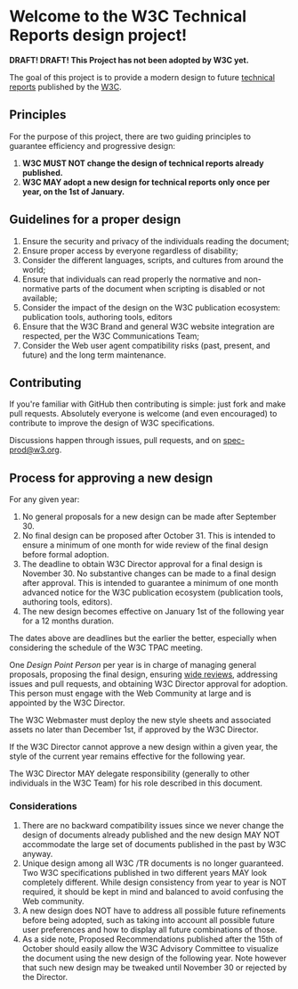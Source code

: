 # Welcome to the W3C Technical Reports design project!

**DRAFT! DRAFT! This Project has not been adopted by W3C yet.**

The goal of this project is to provide a modern design to future [technical reports](http://www.w3.org/TR/) published by the [W3C](http://www.w3.org/).

## Principles

For the purpose of this project, there are two guiding principles to guarantee efficiency and progressive design:

1. **W3C MUST NOT change the design of technical reports already published.**
2. **W3C MAY adopt a new design for technical reports only once per year, on the 1st of January.**

## Guidelines for a proper design

1. Ensure the security and privacy of the individuals reading the document;
2. Ensure proper access by everyone regardless of disability;
3. Consider the different languages, scripts, and cultures from around the world;
4. Ensure that individuals can read properly the normative and non-normative parts of the document when scripting is disabled or not available;
5. Consider the impact of the design on the W3C publication ecosystem: publication tools, authoring tools, editors
6. Ensure that the W3C Brand and general W3C website integration are respected, per the W3C Communications Team;
7. Consider the Web user agent compatibility risks (past, present, and future) and the long term maintenance.

## Contributing

If you're familiar with GitHub then contributing is simple: just fork and make pull requests. Absolutely everyone is welcome (and even encouraged) to contribute to improve the design of W3C specifications.

Discussions happen through issues, pull requests, and on spec-prod@w3.org.

## Process for approving a new design

For any given year:

1. No general proposals for a new design can be made after September 30.
2. No final design can be proposed after October 31. This is intended to ensure a minimum of one month for wide review of the final design before formal adoption.
3. The deadline to obtain W3C Director approval for a final design is November 30. No substantive changes can be made to a final design after approval. This is intended to guarantee a minimum of one month advanced notice for the W3C publication ecosystem (publication tools, authoring tools, editors).
4. The new design becomes effective on January 1st of the following year for a 12 months duration.

The dates above are deadlines but the earlier the better, especially when considering the schedule of the W3C TPAC meeting.

One _Design Point Person_ per year is in charge of managing general proposals, proposing the final design, ensuring [wide reviews](http://www.w3.org/2014/Process-20140801/#wide-review), addressing issues and pull requests, and obtaining W3C Director approval for adoption. This person must engage with the Web Community at large and is appointed by the W3C Director.

The W3C Webmaster must deploy the new style sheets and associated assets no later than December 1st, if approved by the W3C Director.

If the W3C Director cannot approve a new design within a given year, the style of the current year remains effective for the following year.

The W3C Director MAY delegate responsibility (generally to other individuals in the W3C Team) for his role described in this document.

### Considerations

1. There are no backward compatibility issues since we never change the design of documents already published and the new design MAY NOT accommodate the large set of documents published in the past by W3C anyway.
2. Unique design among all W3C /TR documents is no longer guaranteed. Two W3C specifications published in two different years MAY look completely different. While design consistency from year to year is NOT required, it should be kept in mind and balanced to avoid confusing the Web community.
3. A new design does NOT have to address all possible future refinements before being adopted, such as taking into account all possible future user preferences and how to display all future combinations of those.
4. As a side note, Proposed Recommendations published after the 15th of October should easily allow the W3C Advisory Committee to visualize the document using the new design of the following year. Note however that such new design may be tweaked until November 30 or rejected by the Director.
